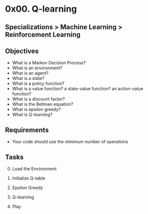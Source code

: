 # 0x00. Q-learning
## Specializations > Machine Learning > Reinforcement Learning
## Objectives
* What is a Markov Decision Process?
* What is an environment?
* What is an agent?
* What is a state?
* What is a policy function?
* What is a value function? a state-value function? an action-value function?
* What is a discount factor?
* What is the Bellman equation?
* What is epsilon greedy?
* What is Q-learning?

## Requirements
* Your code should use the minimum number of operations

## Tasks
0. Load the Environment

1. Initialize Q-table

2. Epsilon Greedy

3. Q-learning

4. Play
